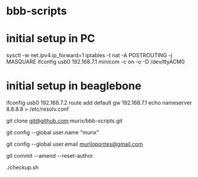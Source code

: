 bbb-scripts
===========





initial setup in PC
===================



sysctl -w net.ipv4.ip_forward=1
iptables -t nat -A POSTROUTING -j MASQUARE
ifconfig usb0 192.168.7.1
minicom -c on -o -D /dev/ttyACM0

initial setup in beaglebone
===========================
ifconfig usb0 192.168.7.2
route add default gw 192.168.7.1
echo nameserver 8.8.8.8 > /etc/resolv.conf

git clone git@github.com:murix/bbb-scripts.git

git config --global user.name "murix"

git config --global user.email murilopontes@gmail.com

git commit --amend --reset-author

./checkup.sh


